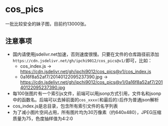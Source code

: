 # cos_pics
一批比较安全的妹子图，目前约13000张。

## 注意事项
* 国内请使用jsdelivr.net加速，否则速度很慢。只要在文件的仓库路径前添加`https://cdn.jsdelivr.net/gh/ipchi9012/cos_pics@v1/`即可，比如：
  * cos_index.js -> https://cdn.jsdelivr.net/gh/ipchi9012/cos_pics@v1/cos_index.js
  * 0a16f8a52af7/20140122095237390.jpg -> https://cdn.jsdelivr.net/gh/ipchi9012/cos_pics@v1/0a16f8a52af7/20140122095237390.jpg
* 每100张图片有一个索引js文件，前端可以用jsonp方式引用，文件名和jsonp中的函数名。后端可以去掉前面的`cos_xxxx(`和最后的`)`后作为普通json解析
* cos_index.js是总目录，包含所有索引文件的名字列表
* 为了减小图片空间占用，所有图片均为30万像素（约640x480），JPEG压缩质量为75，色度抽样值为4:2:0
